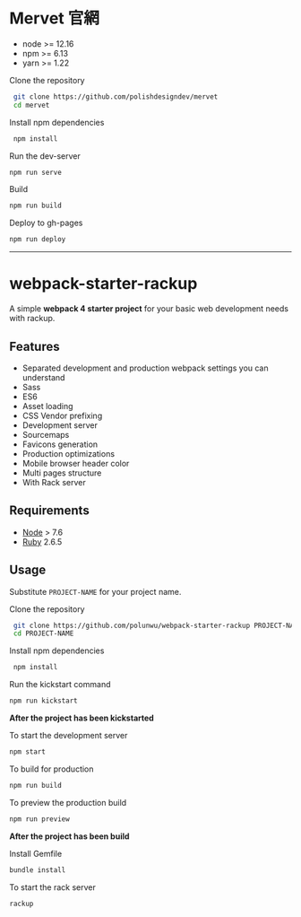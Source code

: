 # Mervet 官網

- node >= 12.16
- npm >= 6.13
- yarn >= 1.22

Clone the repository

```sh
 git clone https://github.com/polishdesigndev/mervet
 cd mervet
```

Install npm dependencies

```sh
 npm install
```

Run the dev-server

```sh
npm run serve
```

Build

```sh
npm run build
```

Deploy to gh-pages

```sh
npm run deploy
```

---

# webpack-starter-rackup

A simple **webpack 4 starter project** for your basic web development needs with rackup.

## Features

- Separated development and production webpack settings you can understand
- Sass
- ES6
- Asset loading
- CSS Vendor prefixing
- Development server
- Sourcemaps
- Favicons generation
- Production optimizations
- Mobile browser header color
- Multi pages structure
- With Rack server

## Requirements

- [Node](https://nodejs.org) > 7.6
- [Ruby](https://www.ruby-lang.org/) 2.6.5

## Usage

Substitute `PROJECT-NAME` for your project name.

Clone the repository

```sh
 git clone https://github.com/polunwu/webpack-starter-rackup PROJECT-NAME
 cd PROJECT-NAME
```

Install npm dependencies

```sh
 npm install
```

Run the kickstart command

```sh
npm run kickstart
```

**After the project has been kickstarted**

To start the development server

```sh
npm start
```

To build for production

```sh
npm run build
```

To preview the production build

```sh
npm run preview
```

**After the project has been build**

Install Gemfile

```sh
bundle install
```

To start the rack server

```sh
rackup
```
